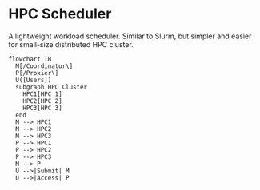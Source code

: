 # HPC Scheduler

A lightweight workload scheduler. Similar to Slurm, but simpler and easier for small-size distributed HPC cluster.

```mermaid
flowchart TB
  M[/Coordinator\]
  P[/Proxier\]
  U([Users])
  subgraph HPC Cluster
    HPC1[HPC 1]
    HPC2[HPC 2]
    HPC3[HPC 3]
  end
  M --> HPC1
  M --> HPC2
  M --> HPC3
  P --> HPC1
  P --> HPC2
  P --> HPC3
  M --> P
  U -->|Submit| M
  U -->|Access| P
```
